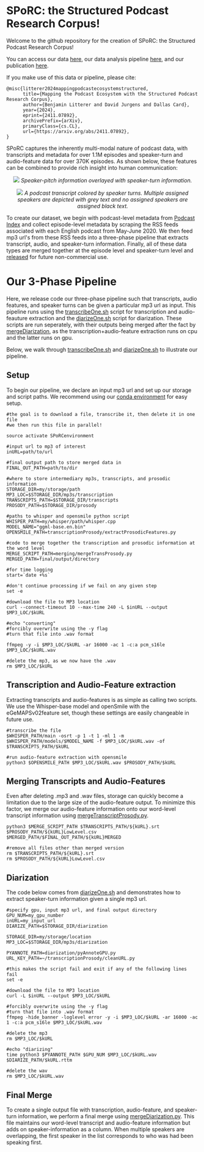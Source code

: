 #  SPoRC: the Structured Podcast Research Corpus!
Welcome to the github repository for the creation of SPoRC: the Structured Podcast Research Corpus!

You can access our data [here](https://huggingface.co/datasets/blitt/SPoRC), our data analysis pipeline [here](https://github.com/blitt2018/SPoRC_analysis), and our publication [here](http://arxiv.org/abs/2411.07892).

If you make use of this data or pipeline, please cite: 

```
@misc{litterer2024mappingpodcastecosystemstructured,
      title={Mapping the Podcast Ecosystem with the Structured Podcast Research Corpus}, 
      author={Benjamin Litterer and David Jurgens and Dallas Card},
      year={2024},
      eprint={2411.07892},
      archivePrefix={arXiv},
      primaryClass={cs.CL},
      url={https://arxiv.org/abs/2411.07892}, 
}
```

SPoRC captures the inherently multi-modal nature of podcast data, with transcripts and metadata for over 1.1M episodes and speaker-turn and audio-feature data for over 370K episodes. As shown below, these features can be combined to provide rich insight into human communication:  

<p align="center">
  <img src="/figures/diarizationVisualization.png?raw=true">
  <em>Speaker-pitch information overlayed with speaker-turn information.</em>
</p>

<p align="center">
  <img src="/figures/transcriptHighlightingFigure.png?raw=true">
  <em>A podcast transcript colored by speaker turns. Multiple assigned speakers are depicted with grey text and no assigned speakers are assigned black text.</em>
</p>

To create our dataset, we begin with podcast-level metadata from [Podcast Index](https://podcastindex.org/) and collect episode-level metadata by scraping the RSS feeds associated with each English podcast from May-June 2020. We then feed mp3 url's from these RSS feeds into a three-phase pipeline that extracts transcript, audio, and speaker-turn information. Finally, all of these data types are merged together at the episode level and speaker-turn level and [released](https://huggingface.co/datasets/blitt/SPoRC) for future non-commercial use.

# Our 3-Phase Pipeline 
Here, we release code our three-phase pipeline such that transcripts, audio features, and speaker turns can be given a particular mp3 url as input. This pipeline runs using the [transcribeOne.sh](transcriptionProsody/transcribeOne.sh) script for transcription and audio-feauture extraction and the [diarizeOne.sh](diarization/diarizeOne.sh) script for diarization. These scripts are run seperately, with their outputs being merged after the fact by [mergeDiarization](merging/mergeDiarization.py), as the transcription+audio-feature extraction runs on cpu and the latter runs on gpu.

Below, we walk through [transcribeOne.sh](transcriptionProsody/transcribeOne.sh) and [diarizeOne.sh](diarization/diarizeOne.sh) to illustrate our pipeline.  

## Setup
To begin our pipeline, we declare an input mp3 url and set up our storage and script paths. We recommend using our [conda environment](SPoRCenvironment.yml) for easy setup.   

```
#the goal is to download a file, transcribe it, then delete it in one file 
#we then run this file in parallel!

source activate SPoRCenvironment 

#input url to mp3 of interest
inURL=path/to/url

#final output path to store merged data in 
FINAL_OUT_PATH=path/to/dir

#where to store intermediary mp3s, transcripts, and prosodic information 
STORAGE_DIR=my/storage/path
MP3_LOC=$STORAGE_DIR/mp3s/transcription
TRANSCRIPTS_PATH=$STORAGE_DIR/transcripts
PROSODY_PATH=$STORAGE_DIR/prosody

#paths to whisper and opensmile python script  
WHISPER_PATH=my/whisper/path/whisper.cpp
MODEL_NAME="ggml-base.en.bin"
OPENSMILE_PATH=transcriptionProsody/extractProsodicFeatures.py

#code to merge together the transcription and prosodic information at the word level  
MERGE_SCRIPT_PATH=merging/mergeTransProsody.py
MERGED_PATH=final/output/directory 

#for time logging 
start=`date +%s`

#don't continue processing if we fail on any given step 
set -e 

#download the file to MP3 location
curl --connect-timeout 10 --max-time 240 -L $inURL --output $MP3_LOC/$kURL

#echo "converting" 
#forcibly overwrite using the -y flag 
#turn that file into .wav format 

ffmpeg -y -i $MP3_LOC/$kURL -ar 16000 -ac 1 -c:a pcm_s16le $MP3_LOC/$kURL.wav

#delete the mp3, as we now have the .wav 
rm $MP3_LOC/$kURL
```

## Transcription and Audio-Feature extraction 
Extracting transcripts and audio-features is as simple as calling two scripts. We use the Whisper-base model and openSmile with the eGeMAPSv02feature set, though these settings are easily changeable in future use.  

```
#transcribe the file
$WHISPER_PATH/main -osrt -p 1 -t 1 -ml 1 -m $WHISPER_PATH/models/$MODEL_NAME -f $MP3_LOC/$kURL.wav -of $TRANSCRIPTS_PATH/$kURL

#run audio-feature extraction with opensmile  
python3 $OPENSMILE_PATH $MP3_LOC/$kURL.wav $PROSODY_PATH/$kURL
```

## Merging Transcripts and Audio-Features 
Even after deleting .mp3 and .wav files, storage can quickly become a limitation due to the large size of the audio-feature output. To minimize this factor, we merge our audio-feature information onto our word-level transcript information using [mergeTranscriptProsody.py](merging/mergeTranscriptProsody.py).  

```
python3 $MERGE_SCRIPT_PATH $TRANSCRIPTS_PATH/${kURL}.srt $PROSODY_PATH/${kURL}LowLevel.csv $MERGED_PATH/$FINAL_OUT_PATH/${kURL}MERGED

#remove all files other than merged version 
rm $TRANSCRIPTS_PATH/${kURL}.srt
rm $PROSODY_PATH/${kURL}LowLevel.csv
```

## Diarization 
The code below comes from [diarizeOne.sh](diarization/diarizeOne.sh) and demonstrates how to extract speaker-turn information given a single mp3 url. 

```
#specify gpu, input mp3 url, and final output directory 
GPU_NUM=my_gpu_number
inURL=my_input_url
DIARIZE_PATH=$STORAGE_DIR/diarization

STORAGE_DIR=my/storage/location
MP3_LOC=$STORAGE_DIR/mp3s/diarization

PYANNOTE_PATH=diarization/pyAnnoteGPU.py
URL_KEY_PATH=~/transcriptionProsody/cleanURL.py

#this makes the script fail and exit if any of the following lines fail 
set -e 

#download the file to MP3 location
curl -L $inURL --output $MP3_LOC/$kURL

#forcibly overwrite using the -y flag
#turn that file into .wav format
ffmpeg -hide_banner -loglevel error -y -i $MP3_LOC/$kURL -ar 16000 -ac 1 -c:a pcm_s16le $MP3_LOC/$kURL.wav

#delete the mp3
rm $MP3_LOC/$kURL

#echo "diarizing"
time python3 $PYANNOTE_PATH $GPU_NUM $MP3_LOC/$kURL.wav $DIARIZE_PATH/$kURL.rttm

#delete the wav
rm $MP3_LOC/$kURL.wav
```

## Final Merge
To create a single output file with transcription, audio-feature, and speaker-turn information, we perform a final merge using [mergeDiarization.py](merging/mergeDiarization.py). This file maintains our word-level transcript and audio-feature information but adds on speaker-information as a column. When multiple speakers are overlapping, the first speaker in the list corresponds to who was had been speaking first.  

